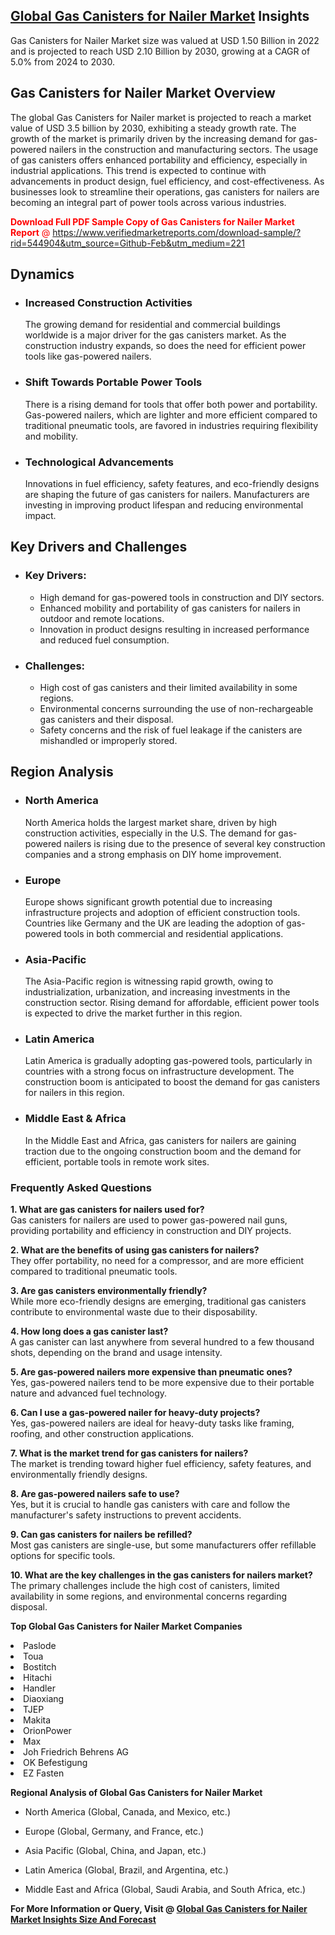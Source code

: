 <h2><a href="https://www.verifiedmarketreports.com/download-sample/?rid=544904&amp;utm_source=Github&amp;utm_medium=221" target="_blank">Global Gas Canisters for Nailer Market</a> Insights</h2><p>Gas Canisters for Nailer Market size was valued at USD 1.50 Billion in 2022 and is projected to reach USD 2.10 Billion by 2030, growing at a CAGR of 5.0% from 2024 to 2030.</p><p> <h2>Gas Canisters for Nailer Market Overview</h2> <p>The global Gas Canisters for Nailer market is projected to reach a market value of USD 3.5 billion by 2030, exhibiting a steady growth rate. The growth of the market is primarily driven by the increasing demand for gas-powered nailers in the construction and manufacturing sectors. The usage of gas canisters offers enhanced portability and efficiency, especially in industrial applications. This trend is expected to continue with advancements in product design, fuel efficiency, and cost-effectiveness. As businesses look to streamline their operations, gas canisters for nailers are becoming an integral part of power tools across various industries.</p> <p><p><span class=""><span style="color: #ff0000;"><strong>Download Full PDF Sample Copy of Gas Canisters for Nailer Market Report</strong> @ </span><a href="https://www.verifiedmarketreports.com/download-sample/?rid=544904&amp;utm_source=Github-Feb&amp;utm_medium=221" target="_blank">https://www.verifiedmarketreports.com/download-sample/?rid=544904&amp;utm_source=Github-Feb&amp;utm_medium=221</a></span></p></p> <h2>Dynamics</h2> <ul> <li><h3>Increased Construction Activities</h3> The growing demand for residential and commercial buildings worldwide is a major driver for the gas canisters market. As the construction industry expands, so does the need for efficient power tools like gas-powered nailers. </li> <li><h3>Shift Towards Portable Power Tools</h3> There is a rising demand for tools that offer both power and portability. Gas-powered nailers, which are lighter and more efficient compared to traditional pneumatic tools, are favored in industries requiring flexibility and mobility. </li> <li><h3>Technological Advancements</h3> Innovations in fuel efficiency, safety features, and eco-friendly designs are shaping the future of gas canisters for nailers. Manufacturers are investing in improving product lifespan and reducing environmental impact. </li> </ul> <h2>Key Drivers and Challenges</h2> <ul> <li><h3>Key Drivers:</h3> <ul> <li>High demand for gas-powered tools in construction and DIY sectors.</li> <li>Enhanced mobility and portability of gas canisters for nailers in outdoor and remote locations.</li> <li>Innovation in product designs resulting in increased performance and reduced fuel consumption.</li> </ul> </li> <li><h3>Challenges:</h3> <ul> <li>High cost of gas canisters and their limited availability in some regions.</li> <li>Environmental concerns surrounding the use of non-rechargeable gas canisters and their disposal.</li> <li>Safety concerns and the risk of fuel leakage if the canisters are mishandled or improperly stored.</li> </ul> </li> </ul> <h2>Region Analysis</h2> <ul> <li><h3>North America</h3> North America holds the largest market share, driven by high construction activities, especially in the U.S. The demand for gas-powered nailers is rising due to the presence of several key construction companies and a strong emphasis on DIY home improvement. </li> <li><h3>Europe</h3> Europe shows significant growth potential due to increasing infrastructure projects and adoption of efficient construction tools. Countries like Germany and the UK are leading the adoption of gas-powered tools in both commercial and residential applications. </li> <li><h3>Asia-Pacific</h3> The Asia-Pacific region is witnessing rapid growth, owing to industrialization, urbanization, and increasing investments in the construction sector. Rising demand for affordable, efficient power tools is expected to drive the market further in this region. </li> <li><h3>Latin America</h3> Latin America is gradually adopting gas-powered tools, particularly in countries with a strong focus on infrastructure development. The construction boom is anticipated to boost the demand for gas canisters for nailers in this region. </li> <li><h3>Middle East & Africa</h3> In the Middle East and Africa, gas canisters for nailers are gaining traction due to the ongoing construction boom and the demand for efficient, portable tools in remote work sites. </li> </ul> <h3>Frequently Asked Questions</h3> <p><strong>1. What are gas canisters for nailers used for?</strong><br>Gas canisters for nailers are used to power gas-powered nail guns, providing portability and efficiency in construction and DIY projects.</p> <p><strong>2. What are the benefits of using gas canisters for nailers?</strong><br>They offer portability, no need for a compressor, and are more efficient compared to traditional pneumatic tools.</p> <p><strong>3. Are gas canisters environmentally friendly?</strong><br>While more eco-friendly designs are emerging, traditional gas canisters contribute to environmental waste due to their disposability.</p> <p><strong>4. How long does a gas canister last?</strong><br>A gas canister can last anywhere from several hundred to a few thousand shots, depending on the brand and usage intensity.</p> <p><strong>5. Are gas-powered nailers more expensive than pneumatic ones?</strong><br>Yes, gas-powered nailers tend to be more expensive due to their portable nature and advanced fuel technology.</p> <p><strong>6. Can I use a gas-powered nailer for heavy-duty projects?</strong><br>Yes, gas-powered nailers are ideal for heavy-duty tasks like framing, roofing, and other construction applications.</p> <p><strong>7. What is the market trend for gas canisters for nailers?</strong><br>The market is trending toward higher fuel efficiency, safety features, and environmentally friendly designs.</p> <p><strong>8. Are gas-powered nailers safe to use?</strong><br>Yes, but it is crucial to handle gas canisters with care and follow the manufacturer's safety instructions to prevent accidents.</p> <p><strong>9. Can gas canisters for nailers be refilled?</strong><br>Most gas canisters are single-use, but some manufacturers offer refillable options for specific tools.</p> <p><strong>10. What are the key challenges in the gas canisters for nailers market?</strong><br>The primary challenges include the high cost of canisters, limited availability in some regions, and environmental concerns regarding disposal.</p> </p><p><strong>Top Global Gas Canisters for Nailer Market Companies</strong></p><div data-test-id=""><p><li>Paslode</li><li> Toua</li><li> Bostitch</li><li> Hitachi</li><li> Handler</li><li> Diaoxiang</li><li> TJEP</li><li> Makita</li><li> OrionPower</li><li> Max</li><li> Joh Friedrich Behrens AG</li><li> OK Befestigung</li><li> EZ Fasten</li></p><div><strong>Regional Analysis of&nbsp;Global Gas Canisters for Nailer Market</strong></div><ul><li dir="ltr"><p dir="ltr">North America&nbsp;(Global, Canada, and Mexico, etc.)</p></li><li dir="ltr"><p dir="ltr">Europe (Global, Germany, and France, etc.)</p></li><li dir="ltr"><p dir="ltr">Asia Pacific&nbsp;(Global, China, and Japan, etc.)</p></li><li dir="ltr"><p dir="ltr">Latin America&nbsp;(Global, Brazil, and Argentina, etc.)</p></li><li dir="ltr">Middle East and Africa&nbsp;(Global, Saudi Arabia, and South Africa, etc.)</li></ul><p><strong>For More Information or Query, Visit @&nbsp;</strong><strong><a href="https://www.verifiedmarketreports.com/product/gas-canisters-for-nailer-market/?utm_source=Github&amp;utm_medium=221" target="_blank">Global Gas Canisters for Nailer Market Insights Size And Forecast</a></strong></p></div>
